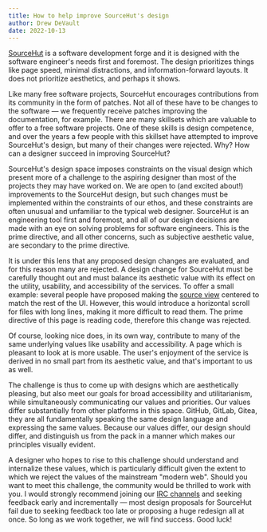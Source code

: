 ```yaml
---
title: How to help improve SourceHut's design
author: Drew DeVault
date: 2022-10-13
---
```


[SourceHut][0] is a software development forge and it is designed with the
software engineer's needs first and foremost. The design prioritizes things like
page speed, minimal distractions, and information-forward layouts. It does not
prioritize aesthetics, and perhaps it shows.

[0]: https://sourcehut.org

Like many free software projects, SourceHut encourages contributions from its
community in the form of patches. Not all of these have to be changes to the
software &mdash; we frequently receive patches improving the documentation, for
example. There are many skillsets which are valuable to offer to a free software
projects. One of these skills is design competence, and over the years a few
people with this skillset have attempted to improve SourceHut's design, but many
of their changes were rejected. Why? How can a designer succeed in improving
SourceHut?

SourceHut's design space imposes constraints on the visual design which present
more of a challenge to the aspiring designer than most of the projects they may
have worked on. We are open to (and excited about!) improvements to the
SourceHut design, but such changes must be implemented within the constraints of
our ethos, and these constraints are often unusual and unfamiliar to the typical
web designer. SourceHut is an engineering tool first and foremost, and all of
our design decisions are made with an eye on solving problems for software
engineers. This is the prime directive, and all other concerns, such as
subjective aesthetic value, are secondary to the prime directive.

It is under this lens that any proposed design changes are evaluated, and for
this reason many are rejected. A design change for SourceHut must be carefully
thought out and must balance its aesthetic value with its effect on the utility,
usability, and accessibility of the services. To offer a small example: several
people have proposed making the [source view][1] centered to match the rest of
the UI. However, this would introduce a horizontal scroll for files with long
lines, making it more difficult to read them. The prime directive of this page
is reading code, therefore this change was rejected.

[1]: https://git.sr.ht/~sircmpwn/helios/tree/master/item/objects/memory.ha

Of course, looking nice does, in its own way, contribute to many of the same
underlying values like usability and accessibility. A page which is pleasant to
look at is more usable. The user's enjoyment of the service is derived in no
small part from its aesthetic value, and that's important to us as well.

The challenge is thus to come up with designs which are aesthetically pleasing,
but also meet our goals for broad accessibility and utilitarianism, while
simultaneously communicating our values and priorities. Our values differ
substantially from other platforms in this space. GitHub, GitLab, Gitea, they
are all fundamentally speaking the same design language and expressing the same
values. Because our values differ, our design should differ, and distinguish us
from the pack in a manner which makes our principles visually evident.

A designer who hopes to rise to this challenge should understand and internalize
these values, which is particularly difficult given the extent to which we
reject the values of the mainstream "modern web". Should you want to meet this
challenge, the community would be thrilled to work with you. I would strongly
recommend joining our [IRC channels][2] and seeking feedback early and
incrementally &mdash; most design proposals for SourceHut fail due to seeking
feedback too late or proposing a huge redesign all at once. So long as we work
together, we will find success. Good luck!

[2]: https://man.sr.ht/support.md#real-time-chat
